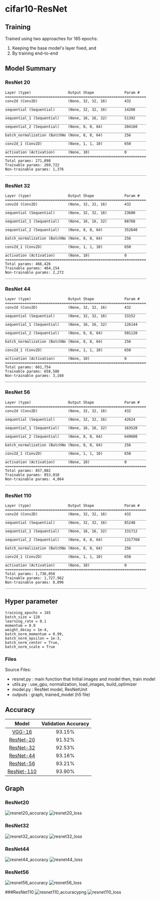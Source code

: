 # cifar10-ResNet

## Training
Trained using two approaches for 165 epochs:
1. Keeping the base model's layer fixed, and
2. By training end-to-end

## Model Summary
### ResNet 20
  
    Layer (type)                 Output Shape              Param #
    =================================================================
    conv2d (Conv2D)              (None, 32, 32, 16)        432
    _________________________________________________________________
    sequential (Sequential)      (None, 32, 32, 16)        14208
    _________________________________________________________________
    sequential_1 (Sequential)    (None, 16, 16, 32)        51392
    _________________________________________________________________
    sequential_2 (Sequential)    (None, 8, 8, 64)          204160
    _________________________________________________________________
    batch_normalization (BatchNo (None, 8, 8, 64)          256
    _________________________________________________________________
    conv2d_1 (Conv2D)            (None, 1, 1, 10)          650
    _________________________________________________________________
    activation (Activation)      (None, 10)                0
    =================================================================
    Total params: 271,098
    Trainable params: 269,722
    Non-trainable params: 1,376
    _________________________________________________________________
### ResNet 32
    
    Layer (type)                 Output Shape              Param #
    =================================================================
    conv2d (Conv2D)              (None, 32, 32, 16)        432
    _________________________________________________________________
    sequential (Sequential)      (None, 32, 32, 16)        23680
    _________________________________________________________________
    sequential_1 (Sequential)    (None, 16, 16, 32)        88768
    _________________________________________________________________
    sequential_2 (Sequential)    (None, 8, 8, 64)          352640
    _________________________________________________________________
    batch_normalization (BatchNo (None, 8, 8, 64)          256
    _________________________________________________________________
    conv2d_1 (Conv2D)            (None, 1, 1, 10)          650
    _________________________________________________________________
    activation (Activation)      (None, 10)                0
    =================================================================
    Total params: 466,426
    Trainable params: 464,154
    Non-trainable params: 2,272
    _________________________________________________________________
### ResNet 44

    Layer (type)                 Output Shape              Param #
    =================================================================
    conv2d (Conv2D)              (None, 32, 32, 16)        432
    _________________________________________________________________
    sequential (Sequential)      (None, 32, 32, 16)        33152
    _________________________________________________________________
    sequential_1 (Sequential)    (None, 16, 16, 32)        126144
    _________________________________________________________________
    sequential_2 (Sequential)    (None, 8, 8, 64)          501120
    _________________________________________________________________
    batch_normalization (BatchNo (None, 8, 8, 64)          256
    _________________________________________________________________
    conv2d_1 (Conv2D)            (None, 1, 1, 10)          650
    _________________________________________________________________
    activation (Activation)      (None, 10)                0
    =================================================================
    Total params: 661,754
    Trainable params: 658,586
    Non-trainable params: 3,168
    _________________________________________________________________

 ### ResNet 56
 
    Layer (type)                 Output Shape              Param #
    =================================================================
    conv2d (Conv2D)              (None, 32, 32, 16)        432
    _________________________________________________________________
    sequential (Sequential)      (None, 32, 32, 16)        42624
    _________________________________________________________________
    sequential_1 (Sequential)    (None, 16, 16, 32)        163520
    _________________________________________________________________
    sequential_2 (Sequential)    (None, 8, 8, 64)          649600
    _________________________________________________________________
    batch_normalization (BatchNo (None, 8, 8, 64)          256
    _________________________________________________________________
    conv2d_1 (Conv2D)            (None, 1, 1, 10)          650
    _________________________________________________________________
    activation (Activation)      (None, 10)                0
    =================================================================
    Total params: 857,082
    Trainable params: 853,018
    Non-trainable params: 4,064
    _________________________________________________________________

### ResNet 110

    Layer (type)                 Output Shape              Param #
    =================================================================
    conv2d (Conv2D)              (None, 32, 32, 16)        432
    _________________________________________________________________
    sequential (Sequential)      (None, 32, 32, 16)        85248
    _________________________________________________________________
    sequential_1 (Sequential)    (None, 16, 16, 32)        331712
    _________________________________________________________________
    sequential_2 (Sequential)    (None, 8, 8, 64)          1317760
    _________________________________________________________________
    batch_normalization (BatchNo (None, 8, 8, 64)          256
    _________________________________________________________________
    conv2d_1 (Conv2D)            (None, 1, 1, 10)          650
    _________________________________________________________________
    activation (Activation)      (None, 10)                0
    =================================================================
    Total params: 1,736,058
    Trainable params: 1,727,962
    Non-trainable params: 8,096
    _________________________________________________________________


## Hyper parameter
    training_epochs = 165
    batch_size = 128
    learning_rate = 0.1
    momentum = 0.9
    weight_decay = 1e-4,
    batch_norm_momentum = 0.99,
    batch_norm_epsilon = 1e-3,
    batch_norm_center = True,
    batch_norm_scale = True



### Files
Source Files:

- resnet.py : main function that Initial images and model then, train model
- utils.py : use_gpu, normalization, load_images, build_optimizer    
- model.py : ResNet model, ResNetUnit
- outputs : graph, trained_model (h5 file)

## Accuracy
|Model|Validation Accuracy
|:------:|:---:|
|[VGG-16](https://github.com/SeHwanJoo/cifar10-vgg16)|93.15%|
|[ResNet-20](https://github.com/SeHwanJoo/cifar10-ResNet-tensorflow)|91.52%|
|[ResNet-32](https://github.com/SeHwanJoo/cifar10-ResNet-tensorflow)|92.53%|
|[ResNet-44](https://github.com/SeHwanJoo/cifar10-ResNet-tensorflow)|93.16%|
|[ResNet-56](https://github.com/SeHwanJoo/cifar10-ResNet-tensorflow)|93.21%|
|[ResNet-110](https://github.com/SeHwanJoo/cifar10-ResNet-tensorflow)|93.90%|

## Graph
### ResNet20
![resnet20_accuracy](https://user-images.githubusercontent.com/24911666/91011510-6456b480-e61f-11ea-995a-6937c358e9e3.png)
![resnet20_loss](https://user-images.githubusercontent.com/24911666/91011513-64ef4b00-e61f-11ea-9ab4-4249723ceb17.png)

### ResNet32
![resnet32_accuracy](https://user-images.githubusercontent.com/24911666/90999282-33678700-e601-11ea-9649-d8db5f198548.png)
![resnet32_loss](https://user-images.githubusercontent.com/24911666/90999285-3498b400-e601-11ea-9d19-1c2942264421.png)

### ResNet44
![resnet44_accuracy](https://user-images.githubusercontent.com/24911666/90999286-3498b400-e601-11ea-8b8d-86c915ae8f69.png)
![resnet44_loss](https://user-images.githubusercontent.com/24911666/90999287-35314a80-e601-11ea-8227-21318dc70bc1.png)

### ResNet56
![resnet56_accuracy](https://user-images.githubusercontent.com/24911666/90999289-35314a80-e601-11ea-8cee-5debd64a6cd5.png)
![resnet56_loss](https://user-images.githubusercontent.com/24911666/90999291-35c9e100-e601-11ea-8c3d-da1a5796c2c3.png)

###ResNet110
![resnet110_accuracypng](https://user-images.githubusercontent.com/24911666/90999293-35c9e100-e601-11ea-8734-bbbb26a7770b.png)
![resnet110_loss](https://user-images.githubusercontent.com/24911666/90999294-36627780-e601-11ea-9e04-048b285f94b7.png)